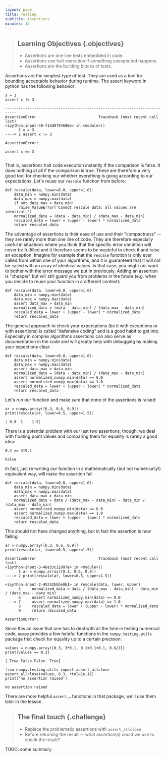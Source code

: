 ```yaml
---
layout: page
title: Testing
subtitle: Assertions
minutes: 15
---
```

> ## Learning Objectives {.objectives}
>
> *   Assertions are one line tests embedded in code.
> *   Assertions can halt execution if something unexpected happens.
> *   Assertions are the building blocks of tests.

Assertions are the simplest type of test. They are used as a tool for bounding
acceptable behavior during runtime. The assert keyword in python has the
following behavior:

~~~ {.python}
x = 3
assert x != 3
~~~
~~~ {.output}
---------------------------------------------------------------------------
AssertionError                            Traceback (most recent call last)
<ipython-input-49-f14d9f94696e> in <module>()
      1 x = 3
----> 2 assert x != 3

AssertionError:
~~~
~~~ {.python}
assert x == 3
~~~
~~~ {.output}

~~~

That is, assertions halt code execution instantly if the comparison is false.
It does nothing at all if the comparison is true. These are therefore a very
good tool for checking our whether everything is going according to our expectations. Let's reuse our `rescale` function from before:

~~~ {.python}
def rescale(data, lower=0.0, upper=1.0):
    data_min = numpy.min(data)
    data_max = numpy.max(data)
    if not data_max > data_min:
      raise ValueError('Cannot rescale data: all values are identical.')
    normalized_data = (data - data_min) / (data_max - data_min)
    rescaled_data = lower + (upper - lower) * normalized_data
    return rescaled_data
~~~

The advantage of assertions is their ease of use and their "compactness" -- they are rarely more than one
line of code. They are therefore especially useful in situations where you think that the specific error condition will never be fulfilled and it therefore seems to be wasteful to check it and raise an exception. Imagine for example that the `rescale` function is only ever called from within one of your algorithms, and it is guaranteed that it will not be called with an array of identical values. In that case, you might not want to bother with the error message we put in previously. Adding an assertion is "cheaper" but will still guard you from problems in the future (e.g. when you decide to reuse your function in a different context):

~~~ {.python}
def rescale(data, lower=0.0, upper=1.0):
    data_min = numpy.min(data)
    data_max = numpy.max(data)
    assert data_max > data_min
    normalized_data = (data - data_min) / (data_max - data_min)
    rescaled_data = lower + (upper - lower) * normalized_data
    return rescaled_data
~~~

The general approach to check your expectations (be it with exceptions or with assertions) is called "defensive coding" and is a good habit to get into. Especially in complex algorithms assertions can also serve as documentation in the code and will greatly help with debugging by making your expections clear:

~~~ {.python}
def rescale(data, lower=0.0, upper=1.0):
    data_min = numpy.min(data)
    data_max = numpy.max(data)
    assert data_max > data_min
    normalized_data = (data - data_min) / (data_max - data_min)
    assert normalized_numpy.min(data) == 0.0
    assert normalized_numpy.max(data) == 1.0
    rescaled_data = lower + (upper - lower) * normalized_data
    return rescaled_data
~~~

Let's run our function and make sure that none of the assertions is raised:

~~~ {.python}
ar = numpy.array([0.3, 0.6, 0.9])
print(rescale(ar, lower=0.5, upper=1.5))
~~~
~~~ {.output}
[ 0.5  1.   1.5]
~~~

There is a potential problem with our last two assertions, though: we deal with floating point values and comparing them for equality is rarely a good idea:

~~~ {.python}
0.3 == 3*0.1
~~~
~~~ {.output}
False
~~~

In fact, just re-writing our function in a mathematically (but not numerically!) equivalent way, will make the assertion fail:

~~~ {.python}
def rescale(data, lower=0.0, upper=1.0):
    data_min = numpy.min(data)
    data_max = numpy.max(data)
    assert data_max > data_min
    normalized_data = data / (data_max - data_min) - data_min / (data_max - data_min)
    assert normalized_numpy.min(data) == 0.0
    assert normalized_numpy.max(data) == 1.0
    rescaled_data = lower + (upper - lower) * normalized_data
    return rescaled_data
~~~

This should not have changed anything, but in fact the assertion is now failing:

~~~ {.python}
ar = numpy.array([0.3, 0.6, 0.9])
print(rescale(ar, lower=0.5, upper=1.5))
~~~
~~~ {.output}
AssertionError                            Traceback (most recent call last)
<ipython-input-3-48e53c12007e> in <module>()
      1 ar = numpy.array([0.3, 0.6, 0.9])
----> 2 print(rescale(ar, lower=0.5, upper=1.5))

<ipython-input-2-49242bbbe0b1> in rescale(data, lower, upper)
      5     normalized_data = data / (data_max - data_min) - data_min / (data_max - data_min)
      6     assert normalized_numpy.min(data) == 0.0
----> 7     assert normalized_numpy.max(data) == 1.0
      8     rescaled_data = lower + (upper - lower) * normalized_data
      9     return rescaled_data

AssertionError:
~~~

Since this an issue that one has to deal with all the time in testing numerical code, `numpy` provides a few helpful functions in the `numpy.testing.utils` package that check for equality up to a certain precision:

~~~ {.python}
values = numpy.array([0.3, 3*0.1, 0.1+0.1+0.1, 0.6/2])
print(values == 0.3)
~~~
~~~ {.output}
[ True False False  True]
~~~
~~~ {.python}
from numpy.testing.utils import assert_allclose
assert_allclose(values, 0.3, rtol=1e-12)
print('no assertion raised')
~~~
~~~ {.output}
no assertion raised
~~~

There are more helpful `assert_…` functions in that package, we'll use them later in the lesson.

> ## The final touch {.challenge}
> * Replace the problematic assertions with `assert_allclose`
> * Before returning the result -- what assertion(s) could we use to check the result?

TODO: some summary

